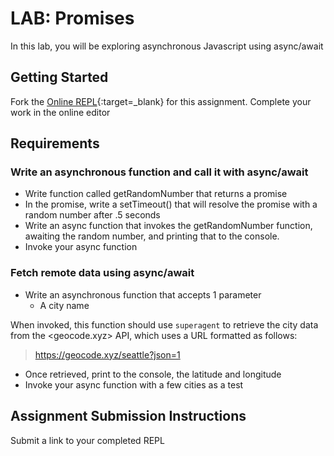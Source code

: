 # LAB: Promises

In this lab, you will be exploring asynchronous Javascript using async/await

## Getting Started

Fork the [Online REPL](https://repl.it/@codefellows/AsyncAwait){:target=_blank} for this assignment. Complete your work in the online editor

## Requirements

### Write an asynchronous function and call it with async/await

- Write function called getRandomNumber that returns a promise
- In the promise, write a setTimeout() that will resolve the promise with a random number after .5 seconds
- Write an async function that invokes the getRandomNumber function, awaiting the random number, and printing that to the console.
- Invoke your async function

### Fetch remote data using async/await

- Write an asynchronous function that accepts 1 parameter
  - A city name

 When invoked, this function should use `superagent` to retrieve the city data from the <geocode.xyz> API, which uses a URL formatted as follows:

  > <https://geocode.xyz/seattle?json=1>

- Once retrieved, print to the console, the latitude and longitude
- Invoke your async function with a few cities as a test

## Assignment Submission Instructions

Submit a link to your completed REPL
